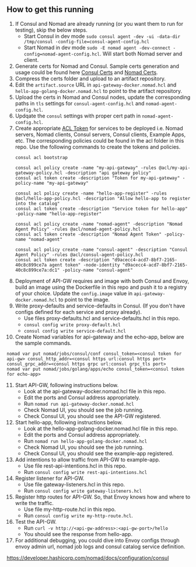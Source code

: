 ## How to get this running

1. If Consul and Nomad are already running (or you want them to run for testing), skip the below steps.
    - Start Consul in dev mode `sudo consul agent -dev -ui -data-dir /tmp/consul -config-file=consul-agent-config.hcl`
    - Start Nomad in dev mode `sudo -E nomad agent -dev-connect -config=nomad-agent-config.hcl`. Will start both Nomad server and client.
2. Generate certs for Nomad and Consul. Sample certs generation and usage could be found here [Consul Certs](https://developer.hashicorp.com/consul/tutorials/security-operations/tls-encryption-openssl-secure) and [Nomad Certs](https://developer.hashicorp.com/nomad/tutorials/transport-security/security-enable-tls).
3. Compress the certs folder and upload to an artifact repository.
4. Edit the `artifact.source` URL in `api-gateway-docker.nomad.hcl` and `hello-app-golang-docker.nomad.hcl` to point to the artifact repository.
5. Upload the certs in Nomad and Consul nodes, update the corresponding paths in `tls` settings for `consul-agent-config.hcl` and `nomad-agent-config.hcl`.
6. Updqate the `consul` settings with proper cert path in `nomad-agent-config.hcl`.
7. Create appropriate [ACL Token](https://developer.hashicorp.com/consul/tutorials/security/access-control-setup-production) for services to be deployed i.e. Nomad servers, Nomad clients, Consul servers, Consul clients, Example Apps, etc.
   The corresponding policies could be found in the acl folder in this repo. Use the following commands to create the tokens and policies.
   ```
   consul acl bootstrap

   consul acl policy create -name "my-api-gateway" -rules @acl/my-api-gateway-policy.hcl -description "api gateway policy"
   consul acl token create -description "Token for my-api-gateway" -policy-name "my-api-gateway"

   consul acl policy create -name "hello-app-register" -rules @acl/hello-app-policy.hcl -description "Allow hello-app to register into the catalog"
   consul acl token create -description "Service token for hello-app" -policy-name "hello-app-register"

   consul acl policy create -name "nomad-agent" -description "Nomad Agent Policy" -rules @acl/nomad-agent-policy.hcl
   consul acl token create -description "Nomad Agent Token" -policy-name "nomad-agent"

   consul acl policy create -name "consul-agent" -description "Consul Agent Policy" -rules @acl/consul-agent-policy.hcl
   consul acl token create -description "d9acecc4-acd7-8bf7-2165-40c8c899ce7a agent token" -node-identity "d9acecc4-acd7-8bf7-2165-40c8c899ce7a:dc1" -policy-name "consul-agent"
   ```
8. Deployment of API-GW requires and image with both Consul and Envoy, build an image using the Dockerfile in this repo and push it to a registry of your choice.
   Update the `config.image` value in `api-gateway-docker.nomad.hcl` to point to the image.
9. Write proxy-defaults and service-defaults in Consul. (If you don't have configs defined for each service and proxy already).
    - Use files proxy-defaults.hcl and service-defaults.hcl in this repo.
    - `consul config write proxy-default.hcl`
    - `consul config write service-default.hcl `
10. Create Nomad variables for api-gateway and the echo-app, below are the sample commands.
   ```
   nomad var put nomad/jobs/consul/conf consul_token=<consul token for api-gw> consul_http_addr=<consul https url:consul https port> consul_grpc_addr=<consul https grpc url:consul grpc_tls port>
   nomad var put nomad/jobs/golang/apps/echo consul_token=<consul token for echo-app>
   ```
11. Start API-GW, following instructions below.
    - Look at the api-gateway-docker.nomad.hcl file in this repo.
    - Edit the ports and Consul address appropriately.
    - Run `nomad run api-gateway-docker.nomad.hcl`
    - Check Nomad UI, you should see the job running.
    - Check Consul UI, you should see the API-GW registered.
12. Start hello-app, following instructions below.
    - Look at the hello-app-golang-docker.nomad.hcl file in this repo.
    - Edit the ports and Consul address appropriately.
    - Run `nomad run hello-app-golang-docker.nomad.hcl`
    - Check Nomad UI, you should see the job running.
    - Check Consul UI, you should see the example-app registered.
13. Add intentions to allow traffic from API-GW to example-app.
    - Use file rest-api-intentions.hcl in this repo.
    - Run `consul config write rest-api-intentions.hcl`
14. Register listener for API-GW.
    - Use file gateway-listeners.hcl in this repo.
    - Run `consul config write gateway-listeners.hcl`
15. Register http routes for API-GW. So, that Envoy knows how and where to write the traffic.
    - Use file my-http-route.hcl in this repo.
    - Run `consul config write my-http-route.hcl`.
16. Test the API-GW.
    - Run `curl -v http://<api-gw-address>:<api-gw-port>/hello`
    - You should see the response from hello-app.
17. For additional debugging, you could dive into Envoy configs through envoy admin url, nomad job logs and consul catalog service definition.

https://developer.hashicorp.com/nomad/docs/configuration/consul

